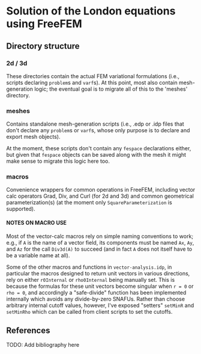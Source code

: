 # Solution of the London equations using FreeFEM

## Directory structure

### 2d / 3d
These directories contain the actual FEM variational formulations (i.e., scripts declaring `problem`s and `varf`s).  At this point, most also contain mesh-generation logic; the eventual goal is to migrate all of this to the 'meshes' directory.

### meshes
Contains standalone mesh-generation scripts (i.e., .edp or .idp files that don't declare any `problem`s or `varf`s, whose only purpose is to declare and export mesh objects).  

At the moment, these scripts don't contain any `fespace` declarations either, but given that `fespace` objects can be saved along with the mesh it might make sense to migrate this logic here too.

### macros
Convenience wrappers for common operations in FreeFEM, including vector calc operators Grad, Div, and Curl (for 2d and 3d) and common geometrical parameterization(s) (at the moment only `SquareParameterization` is supported).

#### NOTES ON MACRO USE
Most of the vector-calc macros rely on simple naming conventions to work; e.g., if `A` is the name of a vector field, its components must be named `Ax`, `Ay`, and `Az` for the call `Div3d(A)` to succeed (and in fact `A` does not itself have to be a variable name at all).

Some of the other macros and functions in `vector-analysis.idp`, in particular the macros designed to return unit vectors in various directions, rely on either `r0Internal` or `rho0Internal` being manually set.  This is because the formulas for these unit vectors become singular when `r = 0` or `rho = 0`, and accordingly a "safe-divide" function has been implemented internally which avoids any divide-by-zero SNAFUs.  Rather than choose arbitrary internal cutoff values, however, I've exposed "setters" `setMinR` and `setMinRho` which can be called from client scripts to set the cutoffs.

## References
TODO: Add bibliography here
